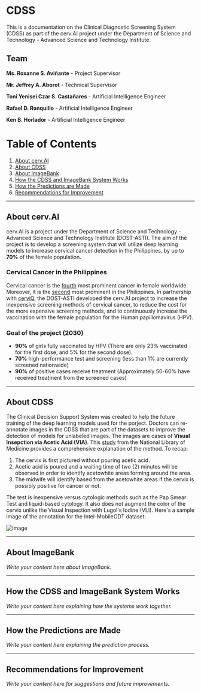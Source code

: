 # CDSS

This is a documentation on the Clinical Diagnostic Screening System (CDSS) as part of the cerv.AI project under the Department of Science and Technology - Advanced Science and Technology Institute.

## Team
**Ms. Roxanne S. Aviñante** - Project Supervisor 

**Mr. Jeffrey A. Aborot** - Technical Supervisor


**Toni Yenisei Czar S. Castañares** - Artificial Intelligence Engineer

**Rafael D. Ronquillo** - Artificial Intelligence Engineer

**Ken B. Horlador** - Artificial Intelligence Engineer

# Table of Contents

1. [About cerv.AI](#about-cervai)
2. [About CDSS](#about-cdss)
3. [About ImageBank](#about-imagebank)
4. [How the CDSS and ImageBank System Works](#how-the-cdss-and-imagebank-system-works)
5. [How the Predictions are Made](#how-the-predictions-are-made)
6. [Recommendations for Improvement](#recommendations-for-improvement)

---

## About cerv.AI

cerv.AI is a project under the Department of Science and Technology - Advanced Science and Technology Institute (DOST-ASTI). The aim of the project is to develop a screening system that will utilize deep learning models to increase cervical cancer detection in the Philippines, by up to **70%** of the female population.

### Cervical Cancer in the Philippines
Cervical cancer is the [fourth](https://www.who.int/news-room/fact-sheets/detail/cervical-cancer) most prominent cancer in female worldwide. Moreover, it is the [second](https://www.philhealth.gov.ph/news/2023/cervical_coverage.pdf) most prominent in the Philippines. In partnership with [cerviQ](https://endcervicalcancerph.com/), the DOST-ASTI developed the cerv.AI project to increase the inexpensive screening methods of cervical cancer, to reduce the cost for the more expensive screening methods, and to continuously increase the vaccination with the female population for the Human papillomavirus (HPV). 

### Goal of the project (2030)
- **90%** of girls fully vaccinated by HPV (There are only 23% vaccinated for the first dose, and 5% for the second dose).
- **70%** high-performance test and screening (less than 1% are currently screened nationwide)
- **90%** of positive cases receive treatment (Approximately 50-60% have received treatment from the screened cases)

---

## About CDSS

The Clinical Decision Support System was created to help the future training of the deep learning models used for the porject. Doctors can re-annotate images in the CDSS that are part of the datasets to improve the detection of models for unlabeled images. The images are cases of **Visual Insepction via Acetic Acid (VIA)**. This [study](https://pmc.ncbi.nlm.nih.gov/articles/PMC4478664/) from the National Library of Medicine provides a comprehensive explanation of the method. To recap:

1. The cervix is first pictured without pouring acetic acid.
2. Acetic acid is poured and a waiting time of two (2) minutes will be observed in order to identify acetowhite areas forming around the area.
3. The midwife will identify based from the acetowhite areas if the cervix is possibly positive for cancer or not.

The test is inexpensive versus cytologic methods such as the Pap Smear Test and liquid-based cytology. It also does not augment the color of the cervix unlike the Visual Inspection with Lugol's Iodine (VLI). Here's a sample image of the annotation for the Intel-MobileODT dataset:

![image](https://github.com/user-attachments/assets/1f788670-62ee-44e0-b63d-d8f1404735e7)

---

## About ImageBank

_Write your content here about ImageBank._

---

## How the CDSS and ImageBank System Works

_Write your content here explaining how the systems work together._

---

## How the Predictions are Made

_Write your content here explaining the prediction process._

---

## Recommendations for Improvement

_Write your content here for suggestions and future improvements._

